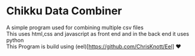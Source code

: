 # Chikku Data Combiner  
A simple program used for combining multiple csv files  
This uses html,css and javascript as front end and in the back end it uses python  
This Program is build using (eel)[https://github.com/ChrisKnott/Eel] ❤️

